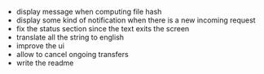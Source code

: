 - display message when computing file hash
- display some kind of notification when there is a new incoming request
- fix the status section since the text exits the screen
- translate all the string to english
- improve the ui
- allow to cancel ongoing transfers
- write the readme